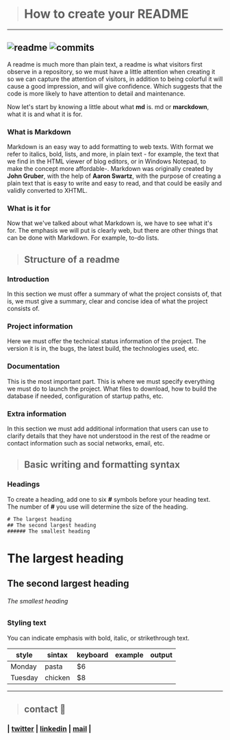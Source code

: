 > # How to create your README
---
![readme](https://img.shields.io/badge/readme-OK-green.svg?colorB=00C106) ![commits](https://img.shields.io/badge/commits-26-blue.svg)
---

A readme is much more than plain text, a readme is what visitors first observe in a repository, so we must have a little attention when creating it so we can capture the attention of visitors, in addition to being colorful it will cause a good impression, and will give confidence.
Which suggests that the code is more likely to have attention to detail and maintenance.

Now let's start by knowing a little about what **md** is. md or **marckdown**, what it is and what it is for.
 
### What is Markdown

Markdown is an easy way to add formatting to web texts. With format we refer to italics, bold, lists, and more, in plain text - for example, the text that we find in the HTML viewer of blog editors, or in Windows Notepad, to make the concept more affordable-. Markdown was originally created by **John Gruber**, with the help of **Aaron Swartz**, with the purpose of creating a plain text that is easy to write and easy to read, and that could be easily and validly converted to XHTML.

### What is it for
Now that we've talked about what Markdown is, we have to see what it's for. The emphasis we will put is clearly web, but there are other things that can be done with Markdown. For example, to-do lists.

> ## Structure of a readme

### Introduction
In this section we must offer a summary of what the project consists of, that is, we must give a summary, clear and concise idea of what the project consists of.
 
### Project information
Here we must offer the technical status information of the project. The version it is in, the bugs, the latest build, the technologies used, etc.

### Documentation
This is the most important part. This is where we must specify everything we must do to launch the project. What files to download, how to build the database if needed, configuration of startup paths, etc.

### Extra information
In this section we must add additional information that users can use to clarify details that they have not understood in the rest of the readme or contact information such as social networks, email, etc.

> ## Basic writing and formatting syntax

### Headings
To create a heading, add one to six **#** symbols before your heading text. The number of **#** you use will determine the size of the heading.

```
# The largest heading
## The second largest heading
###### The smallest heading

```
# The largest heading
## The second largest heading
###### The smallest heading

### Styling text
You can indicate emphasis with bold, italic, or strikethrough text.

| style   | sintax  | keyboard | example | output|
| --------|---------|----------|---------|-------|
| Monday  | pasta   | $6       |         |       |
| Tuesday | chicken | $8       |         |       |


---
> ## contact 💬

### | [twitter](https://twitter.com/RICARDO1470) | [linkedin](https://www.linkedin.com/in/ricardo-alfonso-camayo/) | [mail](1466@holbertonschool.com) |